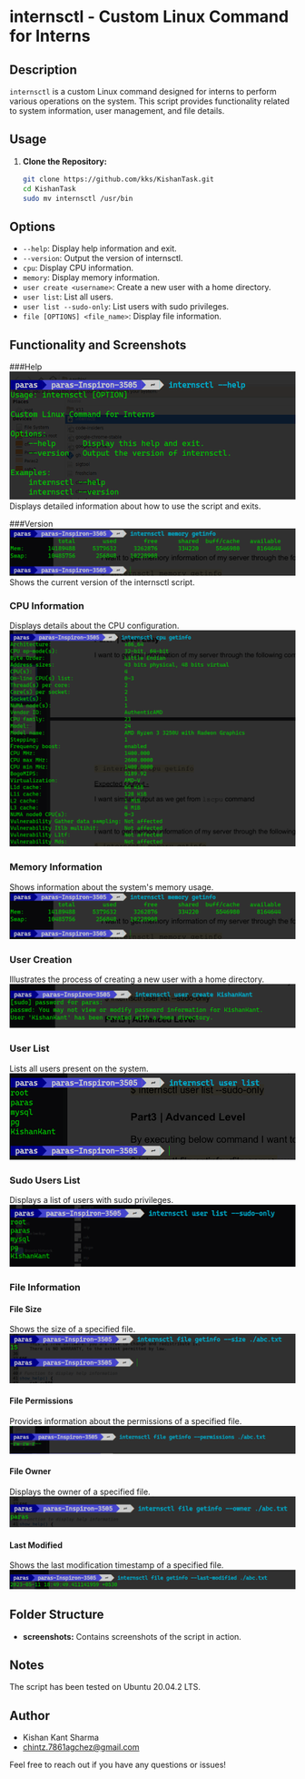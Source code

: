 # internsctl - Custom Linux Command for Interns

## Description

`internsctl` is a custom Linux command designed for interns to perform various operations on the system. This script provides functionality related to system information, user management, and file details.

## Usage

1. **Clone the Repository:**
   ```bash
   git clone https://github.com/kks/KishanTask.git
   cd KishanTask
   sudo mv internsctl /usr/bin
   ```

## Options

- `--help`: Display help information and exit.
- `--version`: Output the version of internsctl.
- `cpu`: Display CPU information.
- `memory`: Display memory information.
- `user create <username>`: Create a new user with a home directory.
- `user list`: List all users.
- `user list --sudo-only`: List users with sudo privileges.
- `file [OPTIONS] <file_name>`: Display file information.

## Functionality and Screenshots

###Help
![Help Information](./screenshots/img1.png)
Displays detailed information about how to use the script and exits.

###Version
![Version Information](./screenshots/img4.png)
Shows the current version of the internsctl script.

### CPU Information

Displays details about the CPU configuration.
![CPU Information](./screenshots/img3.png)

### Memory Information

Shows information about the system's memory usage.
![Memory Information](./screenshots/img4.png)

### User Creation

Illustrates the process of creating a new user with a home directory.
![User Creation](./screenshots/img5.png)

### User List

Lists all users present on the system.
![User List](./screenshots/img6.png)

### Sudo Users List

Displays a list of users with sudo privileges.
![Sudo Users List](./screenshots/img7.png)

### File Information

#### File Size

Shows the size of a specified file.
![File Size](./screenshots/img8.png)

#### File Permissions

Provides information about the permissions of a specified file.
![File Permissions](./screenshots/img9.png)

#### File Owner

Displays the owner of a specified file.
![File Owner](./screenshots/img10.png)

#### Last Modified

Shows the last modification timestamp of a specified file.
![Last Modified](./screenshots/img11.png)

## Folder Structure

- **screenshots:** Contains screenshots of the script in action.

## Notes

The script has been tested on Ubuntu 20.04.2 LTS.


## Author

- Kishan Kant Sharma
- chintz.7861agchez@gmail.com

Feel free to reach out if you have any questions or issues!
